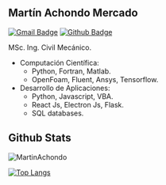
<h2>Martín Achondo Mercado</h2>

[![Gmail Badge](https://img.shields.io/badge/-martin.achondom@gmail.com-c14438?style=flat&logo=Gmail&logoColor=white&link=mailto:martin.achondom@gmail.com)](mailto:martin.achondom@gmail.com) [![Github Badge](https://img.shields.io/badge/-MartinAchondo-grey?style=flat&logo=github&logoColor=white&link=https://github.com/MartinAchondo/)](https://www.github.com/MartinAchondo/) 

MSc. Ing. Civil Mecánico.

<ul>
  <li> Computación Científica: 
    <ul>
      <li> Python, Fortran, Matlab.
      <li> OpenFoam, Fluent, Ansys, Tensorflow.
    </ul>
<li> Desarrollo de Aplicaciones: 
    <ul>
      <li> Python, Javascript, VBA.
      <li> React Js, Electron Js, Flask.
      <li> SQL databases.
    </ul> 
</ul>

<!-- <p align='left'> Más información en mi curriculum <a href='https://github.com/MartinAchondo/MartinAchondo/blob/main/CV.pdf' target=_blank><u>aquí</u>.</a></p> -->

## Github Stats

<p align=left> <img src=https://komarev.com/ghpvc/?username=MartinAchondo alt=MartinAchondo /> </p>

<!--[![Github stats](https://github-readme-stats.vercel.app/api?username=MartinAchondo&theme=tokyonight&include_all_commits=true)
](https://github.com/MartinAchondo/github-readme-stats)-->

[![Top Langs](https://github-readme-stats.vercel.app/api/top-langs/?username=MartinAchondo&layout=compact&theme=tokyonight&langs_count=4)
](https://github.com/MartinAchondo/github-readme-stats)


 
